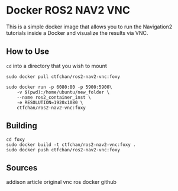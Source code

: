 # Docker ROS2 NAV2 VNC
This is a simple docker image that allows you to run the Navigation2 tutorials inside a Docker and visualize the results via VNC. 



## How to Use
`cd` into a directory that you wish to mount 

```
sudo docker pull ctfchan/ros2-nav2-vnc:foxy

sudo docker run -p 6080:80 -p 5900:5900\
    -v $(pwd):/home/ubuntu/new_folder \
    --name ros2_container_inst \
    -e RESOLUTION=1920x1080 \
	ctfchan/ros2-nav2-vnc:foxy
```

## Building 
```
cd foxy
sudo docker build -t ctfchan/ros2-nav2-vnc:foxy .
sudo docker push ctfchan/ros2-nav2-vnc:foxy
```


## Sources
addison article 
original vnc ros docker github
    


